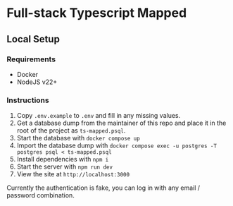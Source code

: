 # Full-stack Typescript Mapped

## Local Setup

### Requirements

- Docker
- NodeJS v22+

### Instructions

1. Copy `.env.example` to `.env` and fill in any missing values.
2. Get a database dump from the maintainer of this repo and place it in the root of the project as `ts-mapped.psql`.
3. Start the database with `docker compose up`
4. Import the database dump with `docker compose exec -u postgres -T postgres psql < ts-mapped.psql`
5. Install dependencies with `npm i`
6. Start the server with `npm run dev`
7. View the site at `http://localhost:3000`

Currently the authentication is fake, you can log in with any email / password
combination.
